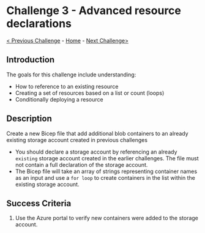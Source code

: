 # Challenge 3 - Advanced resource declarations

[< Previous Challenge](./Bicep-Challenge-02.md) - [Home](../README.md) - [Next Challenge>](./Bicep-Challenge-04.md)

## Introduction

The goals for this challenge include understanding:
 - How to reference to an existing resource
 - Creating a set of resources based on a list or count (loops)
 - Conditionally deploying a resource

## Description
Create a new Bicep file that add additional blob containers to an already existing storage account created in previous challenges
    
+ You should declare a storage account by referencing an already `existing` storage account created in the earlier challenges. The file must not contain a full declaration of the storage account.
+ The Bicep file will take an array of strings representing container names as an input and use a `for loop` to create containers in the list within the existing storage account.

## Success Criteria

1. Use the Azure portal to verify new containers were added to the storage account.


